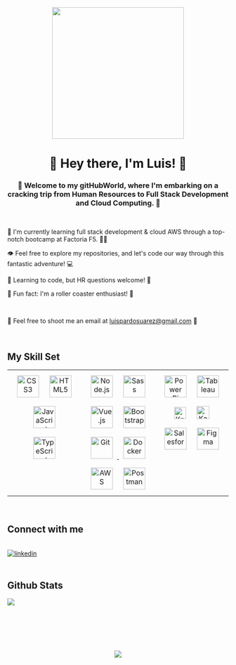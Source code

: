 <div align="center">
<img src="https://media1.giphy.com/media/xUA7aWaMCXGMP7Ed8c/giphy.gif?cid=ecf05e47fmjw4ou0q3wwlhvcjxwfoll6u3c9wdgymvtmaozp&ep=v1_gifs_related&rid=giphy.gif&ct=g" align="center" height="" width="300" />
</div>  
  

# <div align="center">🧿 Hey there, I'm Luis! 🧿</div>  
  

### <div align="center"> 👋 Welcome to my gitHubWorld, where I'm embarking on a cracking trip from Human Resources to Full Stack Development and Cloud Computing. 🚀 </div>  

<br>

🌱 I'm currently learning full stack development & cloud AWS through a top-notch bootcamp at Factoria F5. 👨‍🎓  
  

👁️ Feel free to explore my repositories, and let's code our way through this fantastic adventure! 💻  
  

🧐 Learning to code, but HR questions welcome! 🤝  
  

🎢 Fun fact: I'm a roller coaster enthusiast! 🎡  
  
<br>

📧 Feel free to shoot me an email at [luispardosuarez@gmail.com](mailto:luispardosuarez@gmail.com) 📮  
  

<br/>  


## My Skill Set  
<table><tr><td valign="top" width="33%">

<div align="center">  
<a href="https://www.w3schools.com/css/" target="_blank"><img style="margin: 10px" src="https://profilinator.rishav.dev/skills-assets/css3-original-wordmark.svg" alt="CSS3" height="50" /></a>  
<a href="https://en.wikipedia.org/wiki/HTML5" target="_blank"><img style="margin: 10px" src="https://profilinator.rishav.dev/skills-assets/html5-original-wordmark.svg" alt="HTML5" height="50" /></a>  
<a href="https://www.javascript.com/" target="_blank"><img style="margin: 10px" src="https://profilinator.rishav.dev/skills-assets/javascript-original.svg" alt="JavaScript" height="50" /></a>  
</div>
<div align="center">  
<a href="https://www.typescriptlang.org/" target="_blank"><img style="margin: 10px" src="https://profilinator.rishav.dev/skills-assets/typescript-original.svg" alt="TypeScript" height="50" /></a>  
</div>

</td><td valign="top" width="33%">

<div align="center">  
<a href="https://nodejs.org/" target="_blank"><img style="margin: 10px" src="https://profilinator.rishav.dev/skills-assets/nodejs-original-wordmark.svg" alt="Node.js" height="50" /></a>  
<a href="https://sass-lang.com/" target="_blank"><img style="margin: 10px" src="https://profilinator.rishav.dev/skills-assets/sass-original.svg" alt="Sass" height="50" /></a>  
<a href="https://vuejs.org/" target="_blank"><img style="margin: 10px" src="https://profilinator.rishav.dev/skills-assets/vuejs-original-wordmark.svg" alt="Vue.js" height="50" /></a>  
<a href="https://getbootstrap.com/docs/3.4/javascript/" target="_blank"><img style="margin: 10px" src="https://profilinator.rishav.dev/skills-assets/bootstrap-plain.svg" alt="Bootstrap" height="50" /></a> 
<a href="https://github.com/" target="_blank"><img style="margin: 10px" src="https://profilinator.rishav.dev/skills-assets/git-scm-icon.svg" alt="Git" height="50" />
</a>      
<a href="https://www.docker.com/" target="_blank"><img style="margin: 10px" src="https://profilinator.rishav.dev/skills-assets/docker-original-wordmark.svg" alt="Docker" height="50" /></a> 
<a href="https://aws.amazon.com/" target="_blank"><img style="margin: 10px" src="https://profilinator.rishav.dev/skills-assets/amazonwebservices-original-wordmark.svg" alt="AWS" height="50" /></a> 
<a href="https://www.postman.com/" target="_blank"><img style="margin: 10px" src="https://cdn.worldvectorlogo.com/logos/postman.svg" alt="Postman" height="50" /></a> 
</div>

</td><td valign="top" width="33%">

<div align="center">  
<a href="https://powerbi.microsoft.com/en-us/" target="_blank"><img style="margin: 10px" src="https://profilinator.rishav.dev/skills-assets/powerbi.png" alt="Power Bi" height="50" /></a>
<a href="https://www.tableau.com/" target="_blank"><img style="margin: 10px" src="https://profilinator.rishav.dev/skills-assets/tableau.svg" alt="Tableau" height="50" /></a> 
<a href="https://www.knime.com/" target="_blank"><img style="margin: 10px" src="https://www.knime.com/themes/custom/bootstrap_knime/logo.svg?pk_vid=0a9453dd56a5af3a169807843884dce5" alt="Knime" height="27" /></a>
<a href="https://www.kaggle.com/" target="_blank"><img style="margin: 10px" src="https://upload.wikimedia.org/wikipedia/commons/7/7c/Kaggle_logo.png" alt="Kaggle" height="29" /></a>  
<a href="https://www.salesforce.com/in/" target="_blank"><img style="margin: 10px" src="https://profilinator.rishav.dev/skills-assets/salesforce.png" alt="Salesforce" height="50" /></a>  
<a href="https://www.figma.com/" target="_blank"><img style="margin: 10px" src="https://profilinator.rishav.dev/skills-assets/figma-icon.svg" alt="Figma" height="50" /></a> 
</div>

</td></tr></table>  

<br/>  


## Connect with me  

<br>
<a href="https://linkedin.com/in/luispardosuarez/" target="_blank">
<img src=https://img.shields.io/badge/linkedin-%231E77B5.svg?&style=for-the-badge&logo=linkedin&logoColor=white alt=linkedin style="margin-bottom: 5px;" />
</a>  
  

<br/>  

<br>

## Github Stats  
<img src="https://github-readme-stats.vercel.app/api/top-langs/?username=luispardosuarez&hide_border=true&layout=compact" align="left" />  

<br/>  

<br>
<br>
<br>  
<br>
<br>
<br>  

<div align="center">
<img src="https://komarev.com/ghpvc/?username=luispardosuarez&&style=flat-square" align="center" />
</div>
  
<br/>  
